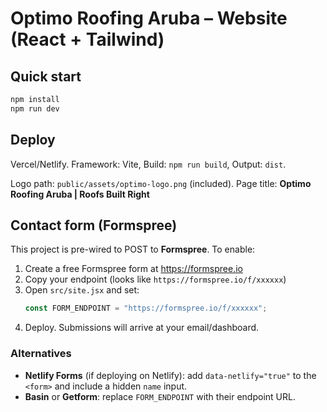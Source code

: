 # Optimo Roofing Aruba – Website (React + Tailwind)

## Quick start
```bash
npm install
npm run dev
```

## Deploy
Vercel/Netlify. Framework: Vite, Build: `npm run build`, Output: `dist`.

Logo path: `public/assets/optimo-logo.png` (included).
Page title: **Optimo Roofing Aruba | Roofs Built Right**

## Contact form (Formspree)

This project is pre-wired to POST to **Formspree**. To enable:
1. Create a free Formspree form at https://formspree.io
2. Copy your endpoint (looks like `https://formspree.io/f/xxxxxx`)
3. Open `src/site.jsx` and set:
   ```js
   const FORM_ENDPOINT = "https://formspree.io/f/xxxxxx";
   ```
4. Deploy. Submissions will arrive at your email/dashboard.

### Alternatives
- **Netlify Forms** (if deploying on Netlify): add `data-netlify="true"` to the `<form>` and include a hidden `name` input.
- **Basin** or **Getform**: replace `FORM_ENDPOINT` with their endpoint URL.
